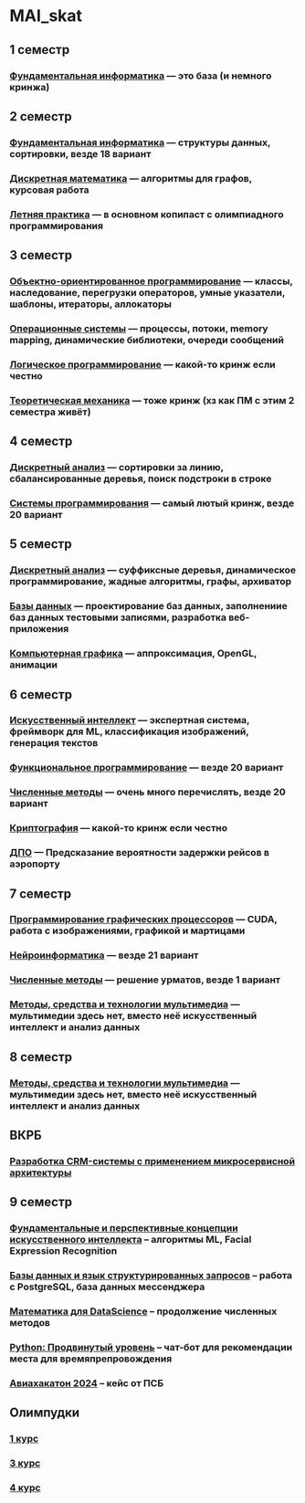 # MAI_skat

## 1 семестр

### [Фундаментальная информатика](FI) — это база (и немного кринжа)

## 2 семестр

### [Фундаментальная информатика](FI2) — структуры данных, сортировки, везде 18 вариант

### [Дискретная математика](DM) — алгоритмы для графов, курсовая работа

### [Летняя практика](SP2021) — в основном копипаст с олимпиадного программирования

## 3 семестр

### [Объектно-ориентированное программирование](OOP) — классы, наследование, перегрузки операторов, умные указатели, шаблоны, итераторы, аллокаторы

### [Операционные системы](OS) — процессы, потоки, memory mapping, динамические библиотеки, очереди сообщений

### [Логическое программирование](LP) — какой-то кринж если честно

### [Теоретическая механика](TM) — тоже кринж (хз как ПМ с этим 2 семестра живёт)

## 4 семестр

### [Дискретный анализ](DA) — сортировки за линию, сбалансированные деревья, поиск подстроки в строке

### [Системы программирования](PS) — самый лютый кринж, везде 20 вариант

## 5 семестр

### [Дискретный анализ](DA2) — суффиксные деревья, динамическое программирование, жадные алгоритмы, графы, архиватор

### [Базы данных](DB) — проектирование баз данных, заполнениие баз данных тестовыми записями, разработка веб-приложения

### [Компьютерная графика](CG) — аппроксимация, OpenGL, анимации

## 6 семестр

### [Искусственный интеллект](AI) — экспертная система, фреймворк для ML, классификация изображений, генерация текстов

### [Функциональное программирование](FP) — везде 20 вариант

### [Численные методы](NM) — очень много перечислять, везде 20 вариант

### [Криптография](Crypto) — какой-то кринж если честно

### [ДПО](DSK) — Предсказание вероятности задержки рейсов в аэропорту

## 7 семестр

### [Программирование графических процессоров](PGP) — CUDA, работа с изображениями, графикой и мартицами

### [Нейроинформатика](NI) — везде 21 вариант

### [Численные методы](NM2) — решение урматов, везде 1 вариант

### [Методы, средства и технологии мультимедиа](AIDA) — мультимедии здесь нет, вместо неё искусственный интеллект и анализ данных

## 8 семестр

### [Методы, средства и технологии мультимедиа](AIDA2) — мультимедии здесь нет, вместо неё искусственный интеллект и анализ данных

## ВКРБ

### [Разработка CRM-системы с применением микросервисной архитектуры](./BRM/)

## 9 семестр

### [Фундаментальные и перспективные концепции искусственного интеллекта](./AIF/) – алгоритмы ML, Facial Expression Recognition

### [Базы данных и язык структурированных запросов](./DBSQL/) – работа с PostgreSQL, база данных мессенджера

### [Математика для DataScience](./DS/) – продолжение численных методов

### [Python: Продвинутый уровень](./PY/) – чат-бот для рекомендации места для времяпрепровождения

### [Авиахакатон 2024](./PSB/) – кейс от ПСБ

## Олимпудки

### [1 курс](Olymp)

### [3 курс](Olymp2)

### [4 курс](Olymp3)
